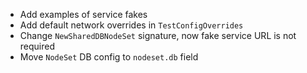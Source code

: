 - Add examples of service fakes
- Add default network overrides in `TestConfigOverrides`
- Change `NewSharedDBNodeSet` signature, now fake service URL is not required
- Move `NodeSet` DB config to `nodeset.db` field
